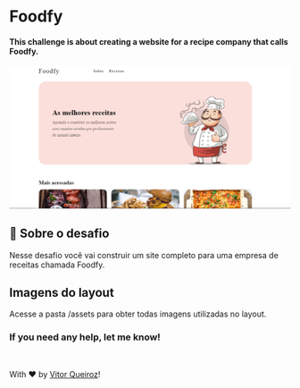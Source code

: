 <h1>Foodfy </h1>

<h4> This challenge is about creating a website for a recipe company that calls Foodfy.</h4>


![](https://github.com/vitorqueirosz/bootcamp-launchbase-desafios-02/blob/master/assets/index.PNG?raw=true)

## 🚀 Sobre o desafio

Nesse desafio você vai construir um site completo para uma empresa de receitas chamada Foodfy.
<br />
## Imagens do layout
Acesse a pasta /assets para obter todas imagens utilizadas no layout.

<h3>If you need any help, let me know!</h3>
<br />

With ♥ by [Vitor Queiroz](https://www.linkedin.com/in/vitor-queiroz-4b32131a3/)!
